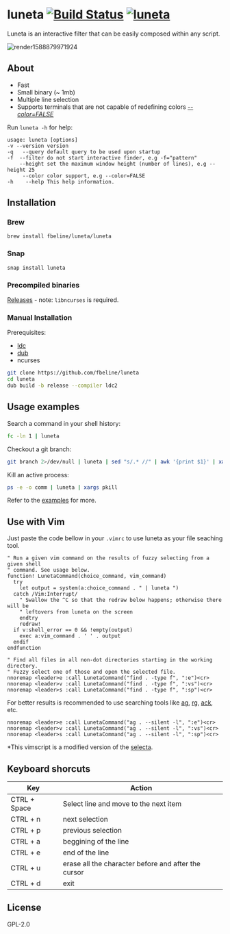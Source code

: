 # luneta [![Build Status](https://travis-ci.org/fbeline/luneta.svg?branch=master)](https://travis-ci.org/fbeline/luneta) [![luneta](https://snapcraft.io//luneta/badge.svg)](https://snapcraft.io/luneta)

Luneta is an interactive filter that can be easily composed within any script.

![render1588879971924](https://user-images.githubusercontent.com/5730881/81336973-9cda7e80-9080-11ea-91e9-0ad212ca2591.gif)

## About

- Fast
- Small binary (~ 1mb)
- Multiple line selection
- Supports terminals that are not capable of redefining colors [_--color=FALSE_](https://asciinema.org/a/321218)

Run `luneta -h` for help:

```
usage: luneta [options]
-v --version version
-q   --query default query to be used upon startup
-f  --filter do not start interactive finder, e.g -f="pattern"
    --height set the maximum window height (number of lines), e.g --height 25
     --color color support, e.g --color=FALSE
-h    --help This help information.
```

## Installation

### Brew

`brew install fbeline/luneta/luneta`

### Snap

`snap install luneta`

### Precompiled binaries

[Releases](https://github.com/fbeline/luneta/releases) - 
note: `libncurses` is required.

### Manual Installation

Prerequisites:

- [ldc](https://dlang.org/download.html)
- [dub](https://code.dlang.org/download)
- ncurses

```bash
git clone https://github.com/fbeline/luneta
cd luneta
dub build -b release --compiler ldc2
```

## Usage examples

Search a command in your shell history:

```bash
fc -ln 1 | luneta
```

Checkout a git branch:

```bash
git branch 2>/dev/null | luneta | sed "s/.* //" | awk '{print $1}' | xargs git checkout
```

Kill an active process:

```bash
ps -e -o comm | luneta | xargs pkill
```

Refer to the [examples](/examples.md) for more.

## Use with Vim

Just paste the code bellow in your `.vimrc` to use luneta as your file seaching tool.

```
" Run a given vim command on the results of fuzzy selecting from a given shell
" command. See usage below.
function! LunetaCommand(choice_command, vim_command)
  try
    let output = system(a:choice_command . " | luneta ")
  catch /Vim:Interrupt/
    " Swallow the ^C so that the redraw below happens; otherwise there will be
    " leftovers from luneta on the screen
    endtry
    redraw!
  if v:shell_error == 0 && !empty(output)
    exec a:vim_command . ' ' . output
  endif
endfunction

" Find all files in all non-dot directories starting in the working directory.
" Fuzzy select one of those and open the selected file.
nnoremap <leader>e :call LunetaCommand("find . -type f", ":e")<cr>
nnoremap <leader>v :call LunetaCommand("find . -type f", ":vs")<cr>
nnoremap <leader>s :call LunetaCommand("find . -type f", ":sp")<cr>
```

For better results is recommended to use searching tools like
[ag](https://github.com/ggreer/the_silver_searcher),
[rg](https://github.com/BurntSushi/ripgrep),
[ack](https://beyondgrep.com/), etc.

```
nnoremap <leader>e :call LunetaCommand("ag . --silent -l", ":e")<cr>
nnoremap <leader>v :call LunetaCommand("ag . --silent -l", ":vs")<cr>
nnoremap <leader>s :call LunetaCommand("ag . --silent -l", ":sp")<cr>
```

*This vimscript is a modified version of the [selecta](https://github.com/garybernhardt/selecta#use-with-vim).

## Keyboard shorcuts

| Key | Action |
|-----|--------|
| CTRL + Space | Select line and move to the next item |
| CTRL + n | next selection  |
| CTRL + p | previous selection  |
| CTRL + a | beggining of the line  |
| CTRL + e | end of the line  |
| CTRL + u | erase all the character before and after the cursor |
| CTRL + d | exit |

## License

GPL-2.0
